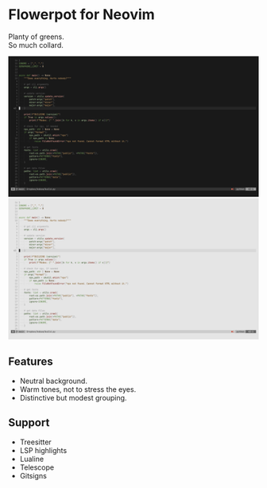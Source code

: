 # Flowerpot for Neovim

Planty of greens.  
So much collard.

![Dark theme](./dark.png)
![Light theme](./light.png)

## Features

- Neutral background.
- Warm tones, not to stress the eyes.
- Distinctive but modest grouping.

## Support

- Treesitter
- LSP highlights
- Lualine
- Telescope
- Gitsigns

